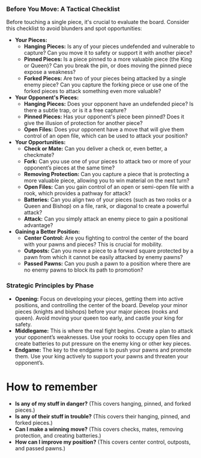 ### **Before You Move: A Tactical Checklist**

Before touching a single piece, it's crucial to evaluate the board. Consider this checklist to avoid blunders and spot opportunities:

* **Your Pieces:**  
  * **Hanging Pieces:** Is any of your pieces undefended and vulnerable to capture? Can you move it to safety or support it with another piece?  
  * **Pinned Pieces:** Is a piece pinned to a more valuable piece (the King or Queen)? Can you break the pin, or does moving the pinned piece expose a weakness?  
  * **Forked Pieces:** Are two of your pieces being attacked by a single enemy piece? Can you capture the forking piece or use one of the forked pieces to attack something even more valuable?  
* **Your Opponent's Pieces:**  
  * **Hanging Pieces:** Does your opponent have an undefended piece? Is there a subtle trap, or is it a free capture?  
  * **Pinned Pieces:** Has your opponent's piece been pinned? Does it give the illusion of protection for another piece?  
  * **Open Files:** Does your opponent have a move that will give them control of an open file, which can be used to attack your position?  
* **Your Opportunities:**  
  * **Check or Mate:** Can you deliver a check or, even better, a checkmate?  
  * **Fork:** Can you use one of your pieces to attack two or more of your opponent’s pieces at the same time?  
  * **Removing Protection:** Can you capture a piece that is protecting a more valuable piece, allowing you to win material on the next turn?  
  * **Open Files:** Can you gain control of an open or semi-open file with a rook, which provides a pathway for attack?  
  * **Batteries:** Can you align two of your pieces (such as two rooks or a Queen and Bishop) on a file, rank, or diagonal to create a powerful attack?  
  * **Attack:** Can you simply attack an enemy piece to gain a positional advantage?  
* **Gaining a Better Position:**  
  * **Center Control:** Are you fighting to control the center of the board with your pawns and pieces? This is crucial for mobility.  
  * **Outposts:** Can you move a piece to a forward square protected by a pawn from which it cannot be easily attacked by enemy pawns?  
  * **Passed Pawns:** Can you push a pawn to a position where there are no enemy pawns to block its path to promotion?

### **Strategic Principles by Phase**

* **Opening:** Focus on developing your pieces, getting them into active positions, and controlling the center of the board. Develop your minor pieces (knights and bishops) before your major pieces (rooks and queen). Avoid moving your queen too early, and castle your king for safety.  
* **Middlegame:** This is where the real fight begins. Create a plan to attack your opponent’s weaknesses. Use your rooks to occupy open files and create batteries to put pressure on the enemy king or other key pieces.  
* **Endgame:** The key to the endgame is to push your pawns and promote them. Use your king actively to support your pawns and threaten your opponent’s.

# How to remember

* **Is any of my stuff in danger?** (This covers hanging, pinned, and forked pieces.)
* **Is any of their stuff in trouble?** (This covers their hanging, pinned, and forked pieces.)
* **Can I make a winning move?** (This covers checks, mates, removing protection, and creating batteries.)
* **How can I improve my position?** (This covers center control, outposts, and passed pawns.)

